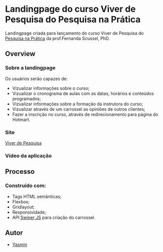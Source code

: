 # Landingpage do curso Viver de Pesquisa do Pesquisa na Prática
 Landingpage criada para lançamento do curso Viver de Pesquisa do <a href="https://www.instagram.com/pesquisanapratica/" target="_blank">Pesquisa na Prática</a> da prof.Fernanda Scussel, PhD.
 <h2> Overview </h2>
 <h3>Sobre a landingpage</h3>
 <p>Os usuários serão capazes de:</p>
 <ul>
 <li>Vizualizar informações sobre o curso;</li>
 <li>Vizualizar o cronograma de aulas com as datas, horários e conteúdos programados;</li>
 <li>Vizualizar informações sobre a formação da instrutora do curso;</li>
 <li>Vizualizar através de um carrossel as opiniões de outros clientes;</li>
 <li>Fazer a inscrição no curso, através de redirecionamento para página do Hotmart.</li>
 </ul>
 <h3>Site</h3>
 <a href="https://yasmingonc.github.io/pesquisanapratica-landingpage/" target="_blank">Viver de Pesquisa</a>
 <h3>Vídeo da aplicação</h3>
 
 <h2> Processo </h2>
 <h3>Construído com:</h3>
 <ul>
 <li>Tags HTML semânticas;</li>
 <li>Flexbox;</li>
 <li>Gridlayout;</li>
 <li>Responsividade;</li>
 <li>API <a href="https://swiperjs.com/swiper-api#navigation" target="_blank">Swiper JS</a> para criação do carrossel.</li>
 </ul>
 <h2> Autor </h2>
 <ul>
 <li><a href="https://highlightjs.org/" target="_blank">Yasmin</a></li>
 </ul>

